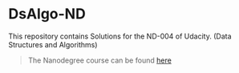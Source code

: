 # DsAlgo-ND
This repository contains Solutions for the ND-004 of Udacity. (Data Structures and Algorithms)

> The Nanodegree course can be found [here](https://in.udacity.com/course/data-structures-and-algorithms-foundation-nanodegree--nd004-indsa)


